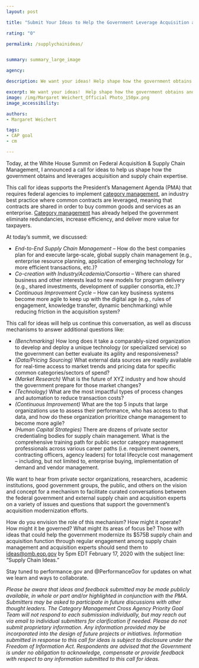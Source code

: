 ```yaml
---
layout: post

title: "Submit Your Ideas to Help the Government Leverage Acquisition and Supply Chain Expertise"

rating: "0"

permalink: /supplychainideas/


summary: summary_large_image

agency:

description: We want your ideas! Help shape how the government obtains and leverages acquisition and supply chain expertise.

excerpt: We want your ideas!  Help shape how the government obtains and leverages acquisition and supply chain expertise.
image: /img/Margaret Weichert_Official Photo_150px.png
image_accessibility:

authors:
- Margaret Weichert

tags:
- CAP goal
- cm

---
```


Today, at the White House Summit on Federal Acquisition & Supply Chain Management, I announced a call for ideas to help us shape how the government obtains and leverages acquisition and supply chain expertise.

This call for ideas supports the President’s Management Agenda (PMA) that requires federal agencies to implement [category management](https://www.performance.gov/CAP/category-management/), an industry best practice where common contracts are leveraged, meaning that contracts are shared in order to buy common goods and services as an enterprise. [Category management](https://www.performance.gov/CAP/category-management/) has already helped the government eliminate redundancies, increase efficiency, and deliver more value for taxpayers.

At today’s summit, we discussed:
* *End-to-End Supply Chain Management* – How do the best companies plan for and execute large-scale, global supply chain management (e.g., enterprise resource planning, application of emerging technology for more efficient transactions, etc.)?   
* *Co-creation with Industry/Academia/Consortia* – Where can shared business and other interests lead to new models for program delivery (e.g., shared investments, development of supplier consortia, etc.)?
* *Continuous Improvement Cycle* – How can key business systems become more agile to keep up with the digital age (e.g., rules of engagement, knowledge transfer, dynamic benchmarking) while reducing friction in the acquisition system?

This call for ideas will help us continue this conversation, as well as discuss mechanisms to answer additional questions like:
* *(Benchmarking)* How long does it take a comparably-sized organization to develop and deploy a unique technology (or specialized service) so the government can better evaluate its agility and responsiveness?   
* *(Data/Pricing Sourcing)* What external data sources are readily available for real-time access to market trends and pricing data for specific common categories/sectors of spend?
* *(Market Research)* What is the future of XYZ industry and how should the government prepare for those market changes?
* *(Technology)*  What are the most impactful types of process changes and automation to reduce transaction costs?  
* *(Continuous Improvement)*  What are the top 5 inputs that large organizations use to assess their performance, who has access to that data, and how do these organization prioritize change management to become more agile?
* *(Human Capital Strategies)* There are dozens of private sector credentialing bodies for supply chain management.  What is the comprehensive training path for public sector category management professionals across various career paths (i.e. requirement owners, contracting officers, agency leaders) for total lifecycle cost management – including, but not limited to, enterprise buying, implementation of demand and vendor management.

We want to hear from private sector organizations, researchers, academic institutions, good government groups, the public, and others on the vision and concept for a mechanism to facilitate curated conversations between the federal government and external supply chain and acquisition experts on a variety of issues and questions that support the government’s acquisition modernization efforts.   

How do you envision the role of this mechanism? How might it operate? How might it be governed? What might its areas of focus be? Those with ideas that could help the government modernize its $575B supply chain and acquisition function through regular engagement among supply chain management and acquisition experts should send them to [ideas@omb.eop.gov](mailto:ideas@omb.eop.gov) by 5pm EDT February 17, 2020 with the subject line: “Supply Chain Ideas.”

Stay tuned to performance.gov and @PerformanceGov for updates on what we learn and ways to collaborate.


*Please be aware that ideas and feedback submitted may be made publicly available, in whole or part and/or highlighted in conjunction with the PMA. Submitters may be asked to participate in future discussions with other thought leaders.  The Category Management Cross Agency Priority Goal Team will not respond to each submission individually, but may reach out via email to individual submitters for clarification if needed. Please do not submit proprietary information. Any information provided may be incorporated into the design of future projects or initiatives. Information submitted in response to this call for ideas is subject to disclosure under the Freedom of Information Act. Respondents are advised that the Government is under no obligation to acknowledge, compensate or provide feedback with respect to any information submitted to this call for ideas.*
